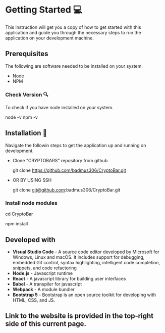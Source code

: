 # Getting Started  :computer:

This instruction will get you a copy of how to get started with this application and guide you through the necessary steps to run the application on your development machine.

## Prerequisites 

The following are software needed to be installed on your system.

* Node
* NPM

### Check Version :mag:

To check if you have node installed on your system.

node -v 
npm -v

## Installation :floppy_disk:

Navigate the followin steps to get the application up and running on development.

* Clone "CRYPTOBARS" repository from github  

    git clone https://github.com/badmus306/CryptoBar.git

* OR BY USING SSH

    git clone git@github.com:badmus306/CryptoBar.git
    
### Install node modules

cd CryptoBar

npm install

## Developed with

*  **Visual Studio Code** - A source code editor developed by Microsoft for Windows, Linux and macOS. It includes support for debugging, embedded Git control, syntax highlighting, intelligent code completion, snippets, and code refactoring
* **Node.js** - Javascript runtime
* **React** - A javascript library for building user interfaces
* **Babel** - A transpiler for javascript
* **Webpack** - A module bundler
* **Bootstrap 5** - Bootstrap is an open source toolkit for developing with HTML, CSS, and JS.

## Link to the website is provided in the top-right side of this current page.







